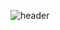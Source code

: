 ![header](https://capsule-render.vercel.app/api?type=waving&color=gradient&height=120&animation=fadeIn&section=footer&text=🚗🚘&fontAlign=70)

<div align="center">
  
 
